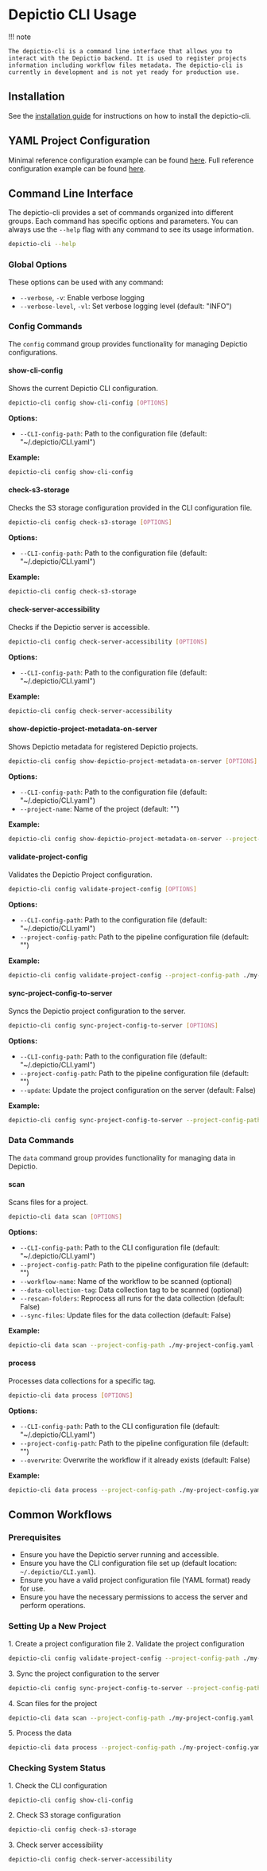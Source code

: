 # Depictio CLI Usage

!!! note

<!-- markdownlint-disable MD046 -->

    The depictio-cli is a command line interface that allows you to interact with the Depictio backend. It is used to register projects information including workflow files metadata. The depictio-cli is currently in development and is not yet ready for production use.

<!-- markdownlint-enable MD046 -->

## Installation

See the [installation guide](../installation/cli.md) for instructions on how to install the depictio-cli.

## YAML Project Configuration

<!-- markdownlint-disable MD059 -->

Minimal reference configuration example can be found [here](minimal_config.md). Full reference configuration example can be found [here](full_reference_config.md).

## Command Line Interface

The depictio-cli provides a set of commands organized into different groups. Each command has specific options and parameters. You can always use the `--help` flag with any command to see its usage information.

```bash
depictio-cli --help
```

### Global Options

These options can be used with any command:

- `--verbose`, `-v`: Enable verbose logging
- `--verbose-level`, `-vl`: Set verbose logging level (default: "INFO")

### Config Commands

The `config` command group provides functionality for managing Depictio configurations.

#### show-cli-config

Shows the current Depictio CLI configuration.

```bash
depictio-cli config show-cli-config [OPTIONS]
```

**Options:**

- `--CLI-config-path`: Path to the configuration file (default: "~/.depictio/CLI.yaml")

**Example:**

```bash
depictio-cli config show-cli-config
```

#### check-s3-storage

Checks the S3 storage configuration provided in the CLI configuration file.

```bash
depictio-cli config check-s3-storage [OPTIONS]
```

**Options:**

- `--CLI-config-path`: Path to the configuration file (default: "~/.depictio/CLI.yaml")

**Example:**

```bash
depictio-cli config check-s3-storage
```

#### check-server-accessibility

Checks if the Depictio server is accessible.

```bash
depictio-cli config check-server-accessibility [OPTIONS]
```

**Options:**

- `--CLI-config-path`: Path to the configuration file (default: "~/.depictio/CLI.yaml")

**Example:**

```bash
depictio-cli config check-server-accessibility
```

#### show-depictio-project-metadata-on-server

Shows Depictio metadata for registered Depictio projects.

```bash
depictio-cli config show-depictio-project-metadata-on-server [OPTIONS]
```

**Options:**

- `--CLI-config-path`: Path to the configuration file (default: "~/.depictio/CLI.yaml")
- `--project-name`: Name of the project (default: "")

**Example:**

```bash
depictio-cli config show-depictio-project-metadata-on-server --project-name my-project
```

#### validate-project-config

Validates the Depictio Project configuration.

```bash
depictio-cli config validate-project-config [OPTIONS]
```

**Options:**

- `--CLI-config-path`: Path to the configuration file (default: "~/.depictio/CLI.yaml")
- `--project-config-path`: Path to the pipeline configuration file (default: "")

**Example:**

```bash
depictio-cli config validate-project-config --project-config-path ./my-project-config.yaml
```

#### sync-project-config-to-server

Syncs the Depictio project configuration to the server.

```bash
depictio-cli config sync-project-config-to-server [OPTIONS]
```

**Options:**

- `--CLI-config-path`: Path to the configuration file (default: "~/.depictio/CLI.yaml")
- `--project-config-path`: Path to the pipeline configuration file (default: "")
- `--update`: Update the project configuration on the server (default: False)

**Example:**

```bash
depictio-cli config sync-project-config-to-server --project-config-path ./my-project-config.yaml --update
```

### Data Commands

The `data` command group provides functionality for managing data in Depictio.

#### scan

Scans files for a project.

```bash
depictio-cli data scan [OPTIONS]
```

**Options:**

- `--CLI-config-path`: Path to the CLI configuration file (default: "~/.depictio/CLI.yaml")
- `--project-config-path`: Path to the pipeline configuration file (default: "")
- `--workflow-name`: Name of the workflow to be scanned (optional)
- `--data-collection-tag`: Data collection tag to be scanned (optional)
- `--rescan-folders`: Reprocess all runs for the data collection (default: False)
- `--sync-files`: Update files for the data collection (default: False)

**Example:**

```bash
depictio-cli data scan --project-config-path ./my-project-config.yaml --workflow-name my-workflow
```

#### process

Processes data collections for a specific tag.

```bash
depictio-cli data process [OPTIONS]
```

**Options:**

- `--CLI-config-path`: Path to the CLI configuration file (default: "~/.depictio/CLI.yaml")
- `--project-config-path`: Path to the pipeline configuration file (default: "")
- `--overwrite`: Overwrite the workflow if it already exists (default: False)
<!-- - `--workflow-name`: Name of the workflow to be processed (optional)
- `--data-collection-tag`: Data collection tag to be processed (optional) -->

**Example:**

```bash
depictio-cli data process --project-config-path ./my-project-config.yaml --workflow-name my-workflow --data-collection-tag my-tag
```

## Common Workflows

### Prerequisites

- Ensure you have the Depictio server running and accessible.
- Ensure you have the CLI configuration file set up (default location: `~/.depictio/CLI.yaml`).
- Ensure you have a valid project configuration file (YAML format) ready for use.
- Ensure you have the necessary permissions to access the server and perform operations.

### Setting Up a New Project

1\. Create a project configuration file
2\. Validate the project configuration

```bash
depictio-cli config validate-project-config --project-config-path ./my-project-config.yaml
```

3\. Sync the project configuration to the server

```bash
depictio-cli config sync-project-config-to-server --project-config-path ./my-project-config.yaml
```

4\. Scan files for the project

```bash
depictio-cli data scan --project-config-path ./my-project-config.yaml
```

5\. Process the data

```bash
depictio-cli data process --project-config-path ./my-project-config.yaml
```

### Checking System Status

1\. Check the CLI configuration

```bash
depictio-cli config show-cli-config
```

2\. Check S3 storage configuration

```bash
depictio-cli config check-s3-storage
```

3\. Check server accessibility

```bash
depictio-cli config check-server-accessibility
```
